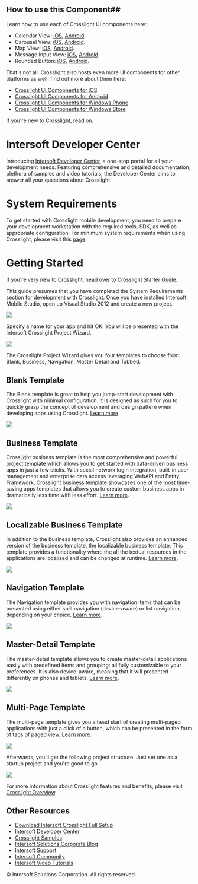 ## How to use this Component##
Learn how to use each of Crosslight UI components here:

* Calendar View: [iOS](http://developer.intersoftpt.com/display/crosslight/iOS+Calendar+View), [Android](http://developer.intersoftpt.com/display/crosslight/Android+Calendar+View).
* Carousel View: [iOS](http://developer.intersoftpt.com/display/crosslight/iOS+Carousel+View), [Android](http://developer.intersoftpt.com/display/crosslight/Android+Carousel+View).
* Map View: [iOS](http://developer.intersoftpt.com/display/crosslight/iOS+Map+View), [Android](http://developer.intersoftpt.com/display/crosslight/Android+Map+View).
* Message Input View: [iOS](http://developer.intersoftpt.com/display/crosslight/iOS+Message+Input+View), [Android](http://developer.intersoftpt.com/display/crosslight/Android+Message+Input+View).
* Rounded Button: [iOS](http://developer.intersoftpt.com/display/crosslight/iOS+Rounded+Button), [Android](http://developer.intersoftpt.com/display/crosslight/Android+Rounded+Button).

That's not all. Crosslight also hosts even more UI components for other platforms as well, find out more about them here:

* [Crosslight UI Comopnents for iOS](http://developer.intersoftpt.com/display/crosslight/Crosslight+UI+Components+for+iOS)
* [Crosslight UI Components for Android](http://developer.intersoftpt.com/display/crosslight/Crosslight+UI+Components+for+Android)
* [Crosslight UI Components for Windows Phone](http://developer.intersoftpt.com/display/crosslight/Crosslight+UI+Components+for+Windows+Phone)
* [Crosslight UI Components for Windows Store](http://developer.intersoftpt.com/display/crosslight/Crosslight+UI+Components+for+Windows+Store)


If you're new to Crosslight, read on.

# Intersoft Developer Center #
Introducing [Intersoft Developer Center](http://developer.intersoftpt.com), a one-stop portal for all your development needs. Featuring comprehensive and detailed documentation, plethora of samples and video tutorials, the Developer Center aims to answer all your questions about Crosslight. 

# System Requirements #
To get started with Crosslight mobile development, you need to prepare your development workstation with the required tools, SDK, as well as appropriate configuration. For minimum system requirements when using Crosslight, please visit this [page](http://developer.intersoftpt.com/display/crosslight/System+Requirements).

# Getting Started #

If you're very new to Crosslight, head over to [Crosslight Starter Guide](http://developer.intersoftpt.com/display/crosslight/Crosslight+Starter+Guide).

This guide presumes that you have completed the System Requirements section for development with Crosslight. Once you have installed Intersoft Mobile Studio, open up Visual Studio 2012 and create a new project.

![](http://www.intersoftpt.files.wordpress.com/2013/09/crosslight1_thumb.png)

Specify a name for your app and hit OK. You will be presented with the Intersoft Crosslight Project Wizard.

![](http://developer.intersoftpt.com/download/attachments/19990092/crosslightprojectwizardv4.png?version=1&modificationDate=1434621157113&api=v2&effects=drop-shadow)

The Crosslight Project Wizard gives you four templates to choose from: Blank, Business, Navigation, Master Detail and Tabbed.

## Blank Template ##

The Blank template is great to help you jump-start development with Crosslight with minimal configuration. It is designed as such for you to quickly grasp the concept of development and design pattern when developing apps using Crosslight. [Learn more](http://developer.intersoftpt.com/display/crosslight/Blank+Template).

![](http://developer.intersoftpt.com/download/attachments/6587296/blank.png?version=2&modificationDate=1398419663600&api=v2)

## Business Template ##

Crosslight business template is the most comprehensive and powerful project template which allows you to get started with data-driven business apps in just a few clicks. With social network login integration, built-in user management and enterprise data access leveraging WebAPI and Entity Framework, Crosslight business template showcases one of the most time-saving apps templates that allows you to create custom business apps in dramatically less time with less effort. [Learn more](http://developer.intersoftpt.com/display/crosslight/Business+Template).

![](http://developer.intersoftpt.com/download/attachments/6587307/business.png?version=1&modificationDate=1398419523547&api=v2)

## Localizable Business Template ##
In addition to the business template, Crosslight also provides an enhanced version of the business template, the localizable business template. This template provides a functionality where the all the textual resources in the applications are localized and can be changed at runtime. [Learn more](http://developer.intersoftpt.com/display/crosslight/Localizable+Business+Template).

![](http://developer.intersoftpt.com/download/attachments/10944523/banner-developer-crosslight2-update-wide.png?version=1&modificationDate=1406206600110&api=v2)

## Navigation Template ##

The Navigation template provides you with navigation items that can be presented using either split navigation (device-aware) or list navigation, depending on your choice. [Learn more](http://developer.intersoftpt.com/display/crosslight/Navigation+Template).

![](http://developer.intersoftpt.com/download/attachments/6587298/banner-developer-UsingCrosslightProjectWizard-navigation-1.png?version=1&modificationDate=1407749626898&api=v2)

## Master-Detail Template ##

The master-detail template allows you to create master-detail applications easily with predefined items and grouping; all fully customizable to your preferences. It is also device-aware, meaning that it will presented differently on phones and tablets. [Learn more](http://developer.intersoftpt.com/display/crosslight/Master-Detail+Template).

![](http://developer.intersoftpt.com/download/attachments/6587301/master.png?version=2&modificationDate=1398419836210&api=v2)

## Multi-Page Template ##

The multi-page template gives you a head start of creating multi-paged applications with just a click of a button, which can be presented in the form of tabs of paged view. [Learn more](http://developer.intersoftpt.com/display/crosslight/Multi-Page+Template).

![](http://developer.intersoftpt.com/download/attachments/6587303/banner-developer-UsingCrosslightProjectWizard-multipage-1.png?version=1&modificationDate=1407749693311&api=v2)

Afterwards, you'll get the following project structure. Just set one as a startup project and you're good to go.

![](http://intersoftpt.files.wordpress.com/2013/09/project-structure_thumb.png)

For more information about Crosslight features and benefits, please visit [Crosslight Overview](http://www.intersoftpt.com/Crosslight).

## Other Resources ##

* [Download Intersoft Crosslight Full Setup](http://www.intersoftpt.com/RequestTrial)
* [Intersoft Developer Center](http://developer.intersoftpt.com/display/crosslight)
* [Crosslight Samples](http://git.intersoftpt.com/projects/CROS/repos/samples/browse)
* [Intersoft Solutions Corporate Blog](http://intersoftpt.wordpress.com)
* [Intersoft Support](http://intersoftpt.com/Support/)
* [Intersoft Community](http://intersoftpt.com/Community/)
* [Intersoft Video Tutorials](https://www.youtube.com/user/intersoftpt)

© Intersoft Solutions Corporation. All rights reserved.